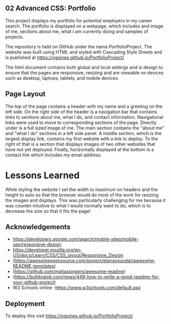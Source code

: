 ## 02 Advanced CSS: Portfolio
This project displays my portfolio for potential employers in my career search.   The portfolio is displayed on a webpage, which includes and image of me, sections about me, what I am currently doing and samples of projects.

The repository is held on GitHub under the name PortfolioProject.
The website was built using HTML and styled with Cascading Style Sheets and is published at https://ogoines.github.io/PortfolioProject/

The html document contains both global and local settings and is design to ensure that the pages are responsive, resizing  and are viewable on devices such as desktop, laptops, tablets, and mobile devices.  

## Page Layout
The top of the page contains a header with my name and a greeting on the left side.   On the right side of the header is a navigation bar that contains links to sections about me, what I do, and contact information.  Navigational links were used to move to corresponding sections of the page.  Directly under is a full sized image of me. The main section contains the "about me" and "what I do" sections in a left side panel.  A middle section, which is the largest display link, contains my first website with a link to deploy.   To the right of that is a section that displays images of two other websites that have not yet deployed. Finally, horizontally displayed at the bottom is a contact link which includes my email address.  

# Lessons Learned
While styling the website I set the width to maximum on headers and the height to auto so that the browser would do most of the work for resizing the images and displays.   This was particularly challenging for me because it was counter-intuitive to what I would normally want to do, which is to decrease the size so that it fits the page!  

## Acknowledgements
 - https://developers.google.com/search/mobile-sites/mobile-seo/responsive-design
 - https://developer.mozilla.org/en-US/docs/Learn/CSS/CSS_layout/Responsive_Design
 - (https://awesomeopensource.com/project/elangosundar/awesome-README-templates)
 - (https://github.com/matiassingers/awesome-readme)
 - (https://bulldogjob.com/news/449-how-to-write-a-good-readme-for-your-github-project)
 - W3 Schools online -https://www.w3schools.com/default.asp
 
## Deployment
To deploy this visit 
https://ogoines.github.io/PortfolioProject/

